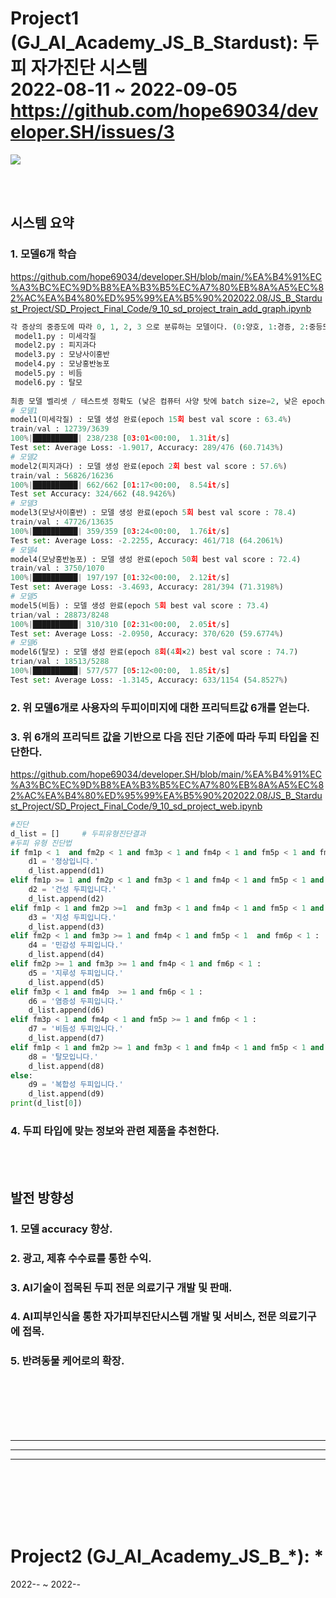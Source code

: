 # Project1 (GJ_AI_Academy_JS_B_Stardust): 두피 자가진단 시스템 <br> 2022-08-11 ~ 2022-09-05 https://github.com/hope69034/developer.SH/issues/3
<img src="https://user-images.githubusercontent.com/108075604/188791960-6ca55e8f-757e-4b4e-ae9a-65ace5d6c754.gif"> 


<br><br>
## 시스템 요약

### 1. 모델6개 학습
https://github.com/hope69034/developer.SH/blob/main/%EA%B4%91%EC%A3%BC%EC%9D%B8%EA%B3%B5%EC%A7%80%EB%8A%A5%EC%82%AC%EA%B4%80%ED%95%99%EA%B5%90%202022.08/JS_B_Stardust_Project/SD_Project_Final_Code/9_10_sd_project_train_add_graph.ipynb
```python
각 증상의 중증도에 따라 0, 1, 2, 3 으로 분류하는 모델이다. (0:양호, 1:경증, 2:중등도, 3:중증) 
 model1.py : 미세각질       
 model2.py : 피지과다     
 model3.py : 모낭사이홍반   
 model4.py : 모낭홍반농포   
 model5.py : 비듬         
 model6.py : 탈모
 
최종 모델 벨리셋 / 테스트셋 정확도 (낮은 컴퓨터 사양 탓에 batch size=2, 낮은 epochs 로 학습)
# 모델1
model1(미세각질) : 모델 생성 완료(epoch 15회 best val score : 63.4%)
train/val : 12739/3639
100%|██████████| 238/238 [03:01<00:00,  1.31it/s]
Test set: Average Loss: -1.9017, Accuracy: 289/476 (60.7143%)
# 모델2
model2(피지과다) : 모델 생성 완료(epoch 2회 best val score : 57.6%)
train/val : 56826/16236
100%|██████████| 662/662 [01:17<00:00,  8.54it/s]
Test set Accuracy: 324/662 (48.9426%)
# 모델3
model3(모낭사이홍반) : 모델 생성 완료(epoch 5회 best val score : 78.4)
train/val : 47726/13635
100%|██████████| 359/359 [03:24<00:00,  1.76it/s]
Test set: Average Loss: -2.2255, Accuracy: 461/718 (64.2061%)
# 모델4
model4(모낭홍반농포) : 모델 생성 완료(epoch 50회 best val score : 72.4)
train/val : 3750/1070
100%|██████████| 197/197 [01:32<00:00,  2.12it/s]
Test set: Average Loss: -3.4693, Accuracy: 281/394 (71.3198%)
# 모델5
model5(비듬) : 모델 생성 완료(epoch 5회 best val score : 73.4)
trian/val : 28873/8248
100%|██████████| 310/310 [02:31<00:00,  2.05it/s]
Test set: Average Loss: -2.0950, Accuracy: 370/620 (59.6774%)
# 모델6
model6(탈모) : 모델 생성 완료(epoch 8회(4회×2) best val score : 74.7)
trian/val : 18513/5288
100%|██████████| 577/577 [05:12<00:00,  1.85it/s]
Test set: Average Loss: -1.3145, Accuracy: 633/1154 (54.8527%)
```
### 2. 위 모델6개로 사용자의 두피이미지에 대한 프리딕트값 6개를 얻는다.

### 3. 위 6개의 프리딕트 값을 기반으로 다음 진단 기준에 따라 두피 타입을 진단한다.
https://github.com/hope69034/developer.SH/blob/main/%EA%B4%91%EC%A3%BC%EC%9D%B8%EA%B3%B5%EC%A7%80%EB%8A%A5%EC%82%AC%EA%B4%80%ED%95%99%EA%B5%90%202022.08/JS_B_Stardust_Project/SD_Project_Final_Code/9_10_sd_project_web.ipynb

```python
#진단
d_list = []     # 두피유형진단결과
#두피 유형 진단법                    
if fm1p < 1  and fm2p < 1 and fm3p < 1 and fm4p < 1 and fm5p < 1 and fm6p < 1 :
    d1 = '정상입니다.'
    d_list.append(d1)
elif fm1p >= 1 and fm2p < 1 and fm3p < 1 and fm4p < 1 and fm5p < 1 and fm6p < 1 :
    d2 = '건성 두피입니다.' 
    d_list.append(d2)
elif fm1p < 1 and fm2p >=1  and fm3p < 1 and fm4p < 1 and fm5p < 1 and fm6p < 1 :
    d3 = '지성 두피입니다.'
    d_list.append(d3)
elif fm2p < 1 and fm3p >= 1 and fm4p < 1 and fm5p < 1  and fm6p < 1 :
    d4 = '민감성 두피입니다.'
    d_list.append(d4)
elif fm2p >= 1 and fm3p >= 1 and fm4p < 1 and fm6p < 1 :
    d5 = '지루성 두피입니다.'
    d_list.append(d5)
elif fm3p < 1 and fm4p  >= 1 and fm6p < 1 :
    d6 = '염증성 두피입니다.'
    d_list.append(d6)
elif fm3p < 1 and fm4p < 1 and fm5p >= 1 and fm6p < 1 :
    d7 = '비듬성 두피입니다.'
    d_list.append(d7)
elif fm1p < 1 and fm2p >= 1 and fm3p < 1 and fm4p < 1 and fm5p < 1 and fm6p >= 1 :
    d8 = '탈모입니다.'
    d_list.append(d8)
else:
    d9 = '복합성 두피입니다.'
    d_list.append(d9)
print(d_list[0])
``` 
        
### 4. 두피 타입에 맞는 정보와 관련 제품을 추천한다.

<br><br>
## 발전 방향성

### 1. 모델 accuracy 향상.
### 2. 광고, 제휴 수수료를 통한 수익.
### 3. AI기술이 접목된 두피 전문 의료기구 개발 및 판매.
### 4. AI피부인식을 통한 자가피부진단시스템 개발 및 서비스, 전문 의료기구에 접목.
### 5. 반려동물 케어로의 확장.

<br><br><br><br><br>
<hr><hr><hr>
<br><br><br><br><br>

# Project2 (GJ_AI_Academy_JS_B_*): *
2022-*-* ~ 2022-*-*
